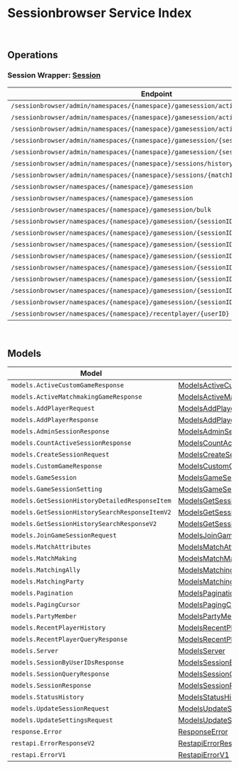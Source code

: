 # Sessionbrowser Service Index

&nbsp;  

## Operations

### Session Wrapper:  [Session](../../AccelByte.Sdk/Api/Sessionbrowser/Wrapper/Session.cs)
| Endpoint | Method | ID | Class | Example |
|---|---|---|---|---|
| `/sessionbrowser/admin/namespaces/{namespace}/gamesession/active/count` | GET | GetTotalActiveSession | [GetTotalActiveSession](../../AccelByte.Sdk/Api/Sessionbrowser/Operation/Session/GetTotalActiveSession.cs) | [GetTotalActiveSession](../samples/AccelByte.Sdk.Sample.Cli/ApiCommand/Sessionbrowser/Session/GetTotalActiveSession.cs) |
| `/sessionbrowser/admin/namespaces/{namespace}/gamesession/active/custom-game` | GET | GetActiveCustomGameSessions | [GetActiveCustomGameSessions](../../AccelByte.Sdk/Api/Sessionbrowser/Operation/Session/GetActiveCustomGameSessions.cs) | [GetActiveCustomGameSessions](../samples/AccelByte.Sdk.Sample.Cli/ApiCommand/Sessionbrowser/Session/GetActiveCustomGameSessions.cs) |
| `/sessionbrowser/admin/namespaces/{namespace}/gamesession/active/matchmaking-game` | GET | GetActiveMatchmakingGameSessions | [GetActiveMatchmakingGameSessions](../../AccelByte.Sdk/Api/Sessionbrowser/Operation/Session/GetActiveMatchmakingGameSessions.cs) | [GetActiveMatchmakingGameSessions](../samples/AccelByte.Sdk.Sample.Cli/ApiCommand/Sessionbrowser/Session/GetActiveMatchmakingGameSessions.cs) |
| `/sessionbrowser/admin/namespaces/{namespace}/gamesession/{sessionID}` | GET | AdminGetSession | [AdminGetSession](../../AccelByte.Sdk/Api/Sessionbrowser/Operation/Session/AdminGetSession.cs) | [AdminGetSession](../samples/AccelByte.Sdk.Sample.Cli/ApiCommand/Sessionbrowser/Session/AdminGetSession.cs) |
| `/sessionbrowser/admin/namespaces/{namespace}/gamesession/{sessionID}` | DELETE | AdminDeleteSession | [AdminDeleteSession](../../AccelByte.Sdk/Api/Sessionbrowser/Operation/Session/AdminDeleteSession.cs) | [AdminDeleteSession](../samples/AccelByte.Sdk.Sample.Cli/ApiCommand/Sessionbrowser/Session/AdminDeleteSession.cs) |
| `/sessionbrowser/admin/namespaces/{namespace}/sessions/history/search` | GET | AdminSearchSessionsV2 | [AdminSearchSessionsV2](../../AccelByte.Sdk/Api/Sessionbrowser/Operation/Session/AdminSearchSessionsV2.cs) | [AdminSearchSessionsV2](../samples/AccelByte.Sdk.Sample.Cli/ApiCommand/Sessionbrowser/Session/AdminSearchSessionsV2.cs) |
| `/sessionbrowser/admin/namespaces/{namespace}/sessions/{matchID}/history/detailed` | GET | GetSessionHistoryDetailed | [GetSessionHistoryDetailed](../../AccelByte.Sdk/Api/Sessionbrowser/Operation/Session/GetSessionHistoryDetailed.cs) | [GetSessionHistoryDetailed](../samples/AccelByte.Sdk.Sample.Cli/ApiCommand/Sessionbrowser/Session/GetSessionHistoryDetailed.cs) |
| `/sessionbrowser/namespaces/{namespace}/gamesession` | GET | QuerySession | [QuerySession](../../AccelByte.Sdk/Api/Sessionbrowser/Operation/Session/QuerySession.cs) | [QuerySession](../samples/AccelByte.Sdk.Sample.Cli/ApiCommand/Sessionbrowser/Session/QuerySession.cs) |
| `/sessionbrowser/namespaces/{namespace}/gamesession` | POST | CreateSession | [CreateSession](../../AccelByte.Sdk/Api/Sessionbrowser/Operation/Session/CreateSession.cs) | [CreateSession](../samples/AccelByte.Sdk.Sample.Cli/ApiCommand/Sessionbrowser/Session/CreateSession.cs) |
| `/sessionbrowser/namespaces/{namespace}/gamesession/bulk` | GET | GetSessionByUserIDs | [GetSessionByUserIDs](../../AccelByte.Sdk/Api/Sessionbrowser/Operation/Session/GetSessionByUserIDs.cs) | [GetSessionByUserIDs](../samples/AccelByte.Sdk.Sample.Cli/ApiCommand/Sessionbrowser/Session/GetSessionByUserIDs.cs) |
| `/sessionbrowser/namespaces/{namespace}/gamesession/{sessionID}` | GET | GetSession | [GetSession](../../AccelByte.Sdk/Api/Sessionbrowser/Operation/Session/GetSession.cs) | [GetSession](../samples/AccelByte.Sdk.Sample.Cli/ApiCommand/Sessionbrowser/Session/GetSession.cs) |
| `/sessionbrowser/namespaces/{namespace}/gamesession/{sessionID}` | PUT | UpdateSession | [UpdateSession](../../AccelByte.Sdk/Api/Sessionbrowser/Operation/Session/UpdateSession.cs) | [UpdateSession](../samples/AccelByte.Sdk.Sample.Cli/ApiCommand/Sessionbrowser/Session/UpdateSession.cs) |
| `/sessionbrowser/namespaces/{namespace}/gamesession/{sessionID}` | DELETE | DeleteSession | [DeleteSession](../../AccelByte.Sdk/Api/Sessionbrowser/Operation/Session/DeleteSession.cs) | [DeleteSession](../samples/AccelByte.Sdk.Sample.Cli/ApiCommand/Sessionbrowser/Session/DeleteSession.cs) |
| `/sessionbrowser/namespaces/{namespace}/gamesession/{sessionID}/join` | POST | JoinSession | [JoinSession](../../AccelByte.Sdk/Api/Sessionbrowser/Operation/Session/JoinSession.cs) | [JoinSession](../samples/AccelByte.Sdk.Sample.Cli/ApiCommand/Sessionbrowser/Session/JoinSession.cs) |
| `/sessionbrowser/namespaces/{namespace}/gamesession/{sessionID}/localds` | DELETE | DeleteSessionLocalDS | [DeleteSessionLocalDS](../../AccelByte.Sdk/Api/Sessionbrowser/Operation/Session/DeleteSessionLocalDS.cs) | [DeleteSessionLocalDS](../samples/AccelByte.Sdk.Sample.Cli/ApiCommand/Sessionbrowser/Session/DeleteSessionLocalDS.cs) |
| `/sessionbrowser/namespaces/{namespace}/gamesession/{sessionID}/player` | POST | AddPlayerToSession | [AddPlayerToSession](../../AccelByte.Sdk/Api/Sessionbrowser/Operation/Session/AddPlayerToSession.cs) | [AddPlayerToSession](../samples/AccelByte.Sdk.Sample.Cli/ApiCommand/Sessionbrowser/Session/AddPlayerToSession.cs) |
| `/sessionbrowser/namespaces/{namespace}/gamesession/{sessionID}/player/{userID}` | DELETE | RemovePlayerFromSession | [RemovePlayerFromSession](../../AccelByte.Sdk/Api/Sessionbrowser/Operation/Session/RemovePlayerFromSession.cs) | [RemovePlayerFromSession](../samples/AccelByte.Sdk.Sample.Cli/ApiCommand/Sessionbrowser/Session/RemovePlayerFromSession.cs) |
| `/sessionbrowser/namespaces/{namespace}/gamesession/{sessionID}/settings` | PUT | UpdateSettings | [UpdateSettings](../../AccelByte.Sdk/Api/Sessionbrowser/Operation/Session/UpdateSettings.cs) | [UpdateSettings](../samples/AccelByte.Sdk.Sample.Cli/ApiCommand/Sessionbrowser/Session/UpdateSettings.cs) |
| `/sessionbrowser/namespaces/{namespace}/recentplayer/{userID}` | GET | GetRecentPlayer | [GetRecentPlayer](../../AccelByte.Sdk/Api/Sessionbrowser/Operation/Session/GetRecentPlayer.cs) | [GetRecentPlayer](../samples/AccelByte.Sdk.Sample.Cli/ApiCommand/Sessionbrowser/Session/GetRecentPlayer.cs) |


&nbsp;  

## Models

| Model | Class |
|---|---|
| `models.ActiveCustomGameResponse` | [ModelsActiveCustomGameResponse](../../AccelByte.Sdk/Api/Sessionbrowser/Model/ModelsActiveCustomGameResponse.cs) |
| `models.ActiveMatchmakingGameResponse` | [ModelsActiveMatchmakingGameResponse](../../AccelByte.Sdk/Api/Sessionbrowser/Model/ModelsActiveMatchmakingGameResponse.cs) |
| `models.AddPlayerRequest` | [ModelsAddPlayerRequest](../../AccelByte.Sdk/Api/Sessionbrowser/Model/ModelsAddPlayerRequest.cs) |
| `models.AddPlayerResponse` | [ModelsAddPlayerResponse](../../AccelByte.Sdk/Api/Sessionbrowser/Model/ModelsAddPlayerResponse.cs) |
| `models.AdminSessionResponse` | [ModelsAdminSessionResponse](../../AccelByte.Sdk/Api/Sessionbrowser/Model/ModelsAdminSessionResponse.cs) |
| `models.CountActiveSessionResponse` | [ModelsCountActiveSessionResponse](../../AccelByte.Sdk/Api/Sessionbrowser/Model/ModelsCountActiveSessionResponse.cs) |
| `models.CreateSessionRequest` | [ModelsCreateSessionRequest](../../AccelByte.Sdk/Api/Sessionbrowser/Model/ModelsCreateSessionRequest.cs) |
| `models.CustomGameResponse` | [ModelsCustomGameResponse](../../AccelByte.Sdk/Api/Sessionbrowser/Model/ModelsCustomGameResponse.cs) |
| `models.GameSession` | [ModelsGameSession](../../AccelByte.Sdk/Api/Sessionbrowser/Model/ModelsGameSession.cs) |
| `models.GameSessionSetting` | [ModelsGameSessionSetting](../../AccelByte.Sdk/Api/Sessionbrowser/Model/ModelsGameSessionSetting.cs) |
| `models.GetSessionHistoryDetailedResponseItem` | [ModelsGetSessionHistoryDetailedResponseItem](../../AccelByte.Sdk/Api/Sessionbrowser/Model/ModelsGetSessionHistoryDetailedResponseItem.cs) |
| `models.GetSessionHistorySearchResponseItemV2` | [ModelsGetSessionHistorySearchResponseItemV2](../../AccelByte.Sdk/Api/Sessionbrowser/Model/ModelsGetSessionHistorySearchResponseItemV2.cs) |
| `models.GetSessionHistorySearchResponseV2` | [ModelsGetSessionHistorySearchResponseV2](../../AccelByte.Sdk/Api/Sessionbrowser/Model/ModelsGetSessionHistorySearchResponseV2.cs) |
| `models.JoinGameSessionRequest` | [ModelsJoinGameSessionRequest](../../AccelByte.Sdk/Api/Sessionbrowser/Model/ModelsJoinGameSessionRequest.cs) |
| `models.MatchAttributes` | [ModelsMatchAttributes](../../AccelByte.Sdk/Api/Sessionbrowser/Model/ModelsMatchAttributes.cs) |
| `models.MatchMaking` | [ModelsMatchMaking](../../AccelByte.Sdk/Api/Sessionbrowser/Model/ModelsMatchMaking.cs) |
| `models.MatchingAlly` | [ModelsMatchingAlly](../../AccelByte.Sdk/Api/Sessionbrowser/Model/ModelsMatchingAlly.cs) |
| `models.MatchingParty` | [ModelsMatchingParty](../../AccelByte.Sdk/Api/Sessionbrowser/Model/ModelsMatchingParty.cs) |
| `models.Pagination` | [ModelsPagination](../../AccelByte.Sdk/Api/Sessionbrowser/Model/ModelsPagination.cs) |
| `models.PagingCursor` | [ModelsPagingCursor](../../AccelByte.Sdk/Api/Sessionbrowser/Model/ModelsPagingCursor.cs) |
| `models.PartyMember` | [ModelsPartyMember](../../AccelByte.Sdk/Api/Sessionbrowser/Model/ModelsPartyMember.cs) |
| `models.RecentPlayerHistory` | [ModelsRecentPlayerHistory](../../AccelByte.Sdk/Api/Sessionbrowser/Model/ModelsRecentPlayerHistory.cs) |
| `models.RecentPlayerQueryResponse` | [ModelsRecentPlayerQueryResponse](../../AccelByte.Sdk/Api/Sessionbrowser/Model/ModelsRecentPlayerQueryResponse.cs) |
| `models.Server` | [ModelsServer](../../AccelByte.Sdk/Api/Sessionbrowser/Model/ModelsServer.cs) |
| `models.SessionByUserIDsResponse` | [ModelsSessionByUserIDsResponse](../../AccelByte.Sdk/Api/Sessionbrowser/Model/ModelsSessionByUserIDsResponse.cs) |
| `models.SessionQueryResponse` | [ModelsSessionQueryResponse](../../AccelByte.Sdk/Api/Sessionbrowser/Model/ModelsSessionQueryResponse.cs) |
| `models.SessionResponse` | [ModelsSessionResponse](../../AccelByte.Sdk/Api/Sessionbrowser/Model/ModelsSessionResponse.cs) |
| `models.StatusHistory` | [ModelsStatusHistory](../../AccelByte.Sdk/Api/Sessionbrowser/Model/ModelsStatusHistory.cs) |
| `models.UpdateSessionRequest` | [ModelsUpdateSessionRequest](../../AccelByte.Sdk/Api/Sessionbrowser/Model/ModelsUpdateSessionRequest.cs) |
| `models.UpdateSettingsRequest` | [ModelsUpdateSettingsRequest](../../AccelByte.Sdk/Api/Sessionbrowser/Model/ModelsUpdateSettingsRequest.cs) |
| `response.Error` | [ResponseError](../../AccelByte.Sdk/Api/Sessionbrowser/Model/ResponseError.cs) |
| `restapi.ErrorResponseV2` | [RestapiErrorResponseV2](../../AccelByte.Sdk/Api/Sessionbrowser/Model/RestapiErrorResponseV2.cs) |
| `restapi.ErrorV1` | [RestapiErrorV1](../../AccelByte.Sdk/Api/Sessionbrowser/Model/RestapiErrorV1.cs) |
